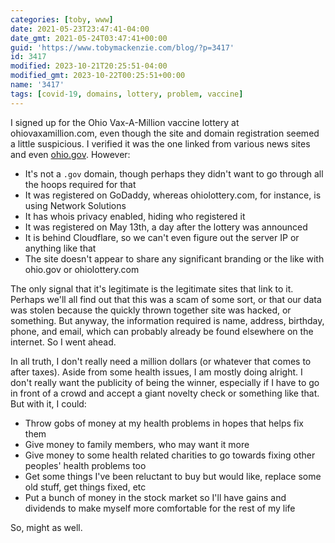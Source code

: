 ```yaml
---
categories: [toby, www]
date: 2021-05-23T23:47:41-04:00
date_gmt: 2021-05-24T03:47:41+00:00
guid: 'https://www.tobymackenzie.com/blog/?p=3417'
id: 3417
modified: 2023-10-21T20:25:51-04:00
modified_gmt: 2023-10-22T00:25:51+00:00
name: '3417'
tags: [covid-19, domains, lottery, problem, vaccine]
---
```


I signed up for the Ohio Vax-A-Million vaccine lottery at ohiovaxamillion.com, even though the site and domain registration seemed a little suspicious.<!--more-->  I verified it was the one linked from various news sites and even [ohio.gov](https://odh.ohio.gov/wps/portal/gov/odh/media-center/odh-news-releases/odh-news-release-05-17-21).  However:

- It's not a `.gov` domain, though perhaps they didn't want to go through all the hoops required for that
- It was registered on GoDaddy, whereas ohiolottery.com, for instance, is using Network Solutions
- It has whois privacy enabled, hiding who registered it
- It was registered on May 13th, a day after the lottery was announced
- It is behind Cloudflare, so we can't even figure out the server IP or anything like that
- The site doesn't appear to share any significant branding or the like with ohio.gov or ohiolottery.com

The only signal that it's legitimate is the legitimate sites that link to it.  Perhaps we'll all find out that this was a scam of some sort, or that our data was stolen because the quickly thrown together site was hacked, or something.  But anyway, the information required is name, address, birthday, phone, and email, which can probably already be found elsewhere on the internet.  So I went ahead.

In all truth, I don't really need a million dollars (or whatever that comes to after taxes).  Aside from some health issues, I am mostly doing alright.  I don't really want the publicity of being the winner, especially if I have to go in front of a crowd and accept a giant novelty check or something like that.  But with it, I could:

- Throw gobs of money at my health problems in hopes that helps fix them
- Give money to family members, who may want it more
- Give money to some health related charities to go towards fixing other peoples' health problems too
- Get some things I've been reluctant to buy but would like, replace some old stuff, get things fixed, etc
- Put a bunch of money in the stock market so I'll have gains and dividends to make myself more comfortable for the rest of my life

So, might as well.
